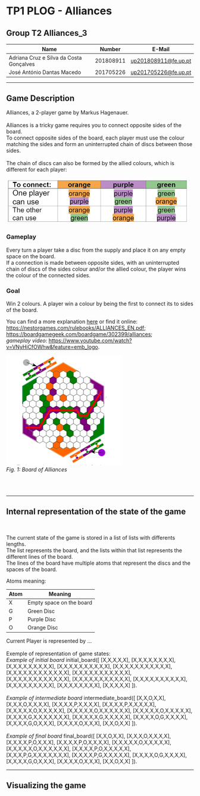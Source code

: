 # TP1 PLOG - Alliances

## Group T2 Alliances_3

| Name                                      | Number    | E-Mail               |
| ----------------------------------------- | --------- | -------------------- |
| Adriana Cruz e Silva da Costa Gonçalves   | 201808911 | up201808911@fe.up.pt |
| José António Dantas Macedo                | 201705226 | up201705226@fe.up.pt |

---

## Game Description
Alliances, a 2-player game by Markus Hagenauer.
<br>
<br>
Alliances is a tricky game requires you to connect opposite sides of
the board.
<br>
To connect opposite sides of the board, 
each player must use the colour matching the sides and form an
uninterrupted chain of discs between those sides.
<br> <br>
The chain of discs can also be formed by the allied colours, which is different for each player:
<br> <br>
![](./images/allied_colours.png)


### Gameplay
Every turn a player take a disc from the supply and place it on any empty space on the board. <br>
If a connection is made between opposite sides,
with an uninterrupted chain of discs of the sides colour and/or the allied colour,
the player wins the colour of the connected sides.

### Goal
Win 2 colours. A player win a colour by being the first to connect its to sides of the board.

You can find a more explanation
[here](./pdf/ALLIANCES_EN.pdf)
or find it online: 
<br>
https://nestorgames.com/rulebooks/ALLIANCES_EN.pdf;
<br>
https://boardgamegeek.com/boardgame/302399/alliances;
<br>
*gameplay video:*
https://www.youtube.com/watch?v=VNyHiCfOWhw&feature=emb_logo.
<br>

![Board](./images/board.png)
<br>
*Fig. 1: Board of Alliances*

<br>
<br>

----
## Internal representation of the state of the game
<br>

The current state of the game is stored in a list of lists with differents lengths. <br>
The list represents the board, and the lists within that list represents the different lines of the board. <br>
The lines of the board have multiple atoms that represent the discs and the spaces of the board. <br>

Atoms meaning:

| Atom | Meaning                         |
| ---- | ------------------------------- |
|  X   | Empty space on the board        |
|  G   | Green Disc                      |
|  P   | Purple Disc                     |
|  O   | Orange Disc                     |

Current Player is represented by ... 
<br><br>
Exemple of representation of game states:
<br>
*Example of initial board*
initial_board([
    [X,X,X,X,X],
    [X,X,X,X,X,X,X,X],
    [X,X,X,X,X,X,X,X,X],
    [X,X,X,X,X,X,X,X,X,X],
    [X,X,X,X,X,X,X,X,X,X,X],
    [X,X,X,X,X,X,X,X,X,X,X,X],
    [X,X,X,X,X,X,X,X,X,X,X],
    [X,X,X,X,X,X,X,X,X,X,X,X],
    [X,X,X,X,X,X,X,X,X,X,X],
    [X,X,X,X,X,X,X,X,X,X],
    [X,X,X,X,X,X,X,X,X],
    [X,X,X,X,X,X,X,X],
    [X,X,X,X,X]
]).
<br> <br>
*Example of intermediate board*
intermediate_board([
    [X,X,O,X,X],
    [X,X,X,O,X,X,X,X],
    [X,X,X,X,P,X,X,X,X],
    [X,X,X,X,P,X,X,X,X,X],
    [X,X,X,X,X,O,X,X,X,X,X],
    [X,X,X,X,X,O,X,X,X,X,X,X],
    [X,X,X,X,X,O,X,X,X,X,X],
    [X,X,X,X,G,X,X,X,X,X,X,X],
    [X,X,X,X,X,G,X,X,X,X,X],
    [X,X,X,X,O,G,X,X,X,X],
    [X,X,X,X,G,O,X,X,X],
    [X,X,X,X,O,X,X,X],
    [X,X,O,X,X]
]).
<br> <br>
*Example of final board*
final_board([
    [X,X,O,X,X],
    [X,X,X,O,X,X,X,X],
    [X,X,X,X,P,O,X,X,X],
    [X,X,X,X,P,O,X,X,X,X],
    [X,X,X,X,X,O,X,X,X,X,X],
    [X,X,X,X,X,O,X,X,X,X,X,X],
    [X,X,X,X,P,O,X,X,X,X,X],
    [X,X,X,P,G,X,X,X,X,X,X,X],
    [X,X,X,X,P,G,X,X,X,X,X],
    [X,X,X,X,O,G,X,X,X,X],
    [X,X,X,X,G,O,X,X,X],
    [X,X,X,X,O,X,X,X],
    [X,X,O,X,X]
]).

-----
## Visualizing the game
<br>

<br>
